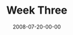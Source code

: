 ---
layout: message
category: message
series: "One"
title: "Week Three"
date: 2008-07-20-00-00
message_id: 507
audio: "http://s3.amazonaws.com/crossroads-media/message/audio/One-3.mp3"
audio-duration: "27:50"
notes-description: ""
notes: "http://s3.amazonaws.com/crossroads-media/documents/SN_7-20-08.pdf"
notes-title: "One (Week Three) - Study Notes"
program: "http://s3.amazonaws.com/crossroads-media/documents/0719_20Program.pdf"
description: "Chuck Mingo discusses grace and how the Church can be \"one.\""
video: "http://s3.amazonaws.com/crossroads-media/message/video/One-3.mp4"
video-duration: "27:50"
video-image: "http://s3.amazonaws.com/crossroads-media/images/One3-still.jpg"
explicit: false
---